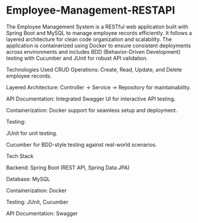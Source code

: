 # Employee-Management-RESTAPI
The Employee Management System is a RESTful web application built with Spring Boot and MySQL to manage employee records efficiently. It follows a layered architecture for clean code organization and scalability. The application is containerized using Docker to ensure consistent deployments across environments and includes BDD (Behavior-Driven Development) testing with Cucumber and JUnit for robust API validation.

Technologies Used
CRUD Operations: Create, Read, Update, and Delete employee records.

Layered Architecture: Controller → Service → Repository for maintainability.

API Documentation: Integrated Swagger UI for interactive API testing.

Containerization: Docker support for seamless setup and deployment.

Testing:

JUnit for unit testing.

Cucumber for BDD-style testing against real-world scenarios.


Tech Stack

Backend: Spring Boot (REST API, Spring Data JPA)

Database: MySQL

Containerization: Docker

Testing: JUnit, Cucumber

API Documentation: Swagger
